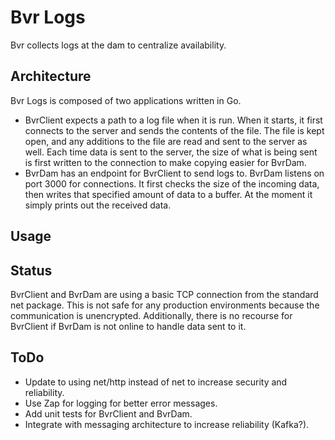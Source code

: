 # Bvr Logs
Bvr collects logs at the dam to centralize availability.
## Architecture
Bvr Logs is composed of two applications written in Go.
- BvrClient expects a path to a log file when it is run. When it starts, it first 
connects to the server and sends the contents of the file. The file is kept
open, and any additions to the file are read and sent to the server as well.
Each time data is sent to the server, the size of what is being sent is first
written to the connection to make copying easier for BvrDam.
- BvrDam has an endpoint for BvrClient to send logs to. BvrDam listens on port 
3000 for connections. It first checks the size of the incoming data, then 
writes that specified amount of data to a buffer. At the moment it simply
prints out the received data.
## Usage
## Status
BvrClient and BvrDam are using a basic TCP connection from the standard net
package. This is not safe for any production environments because the
communication is unencrypted. Additionally, there is no recourse for BvrClient
if BvrDam is not online to handle data sent to it.
## ToDo
- Update to using net/http instead of net to increase security and reliability.
- Use Zap for logging for better error messages.
- Add unit tests for BvrClient and BvrDam.
- Integrate with messaging architecture to increase reliability (Kafka?).
